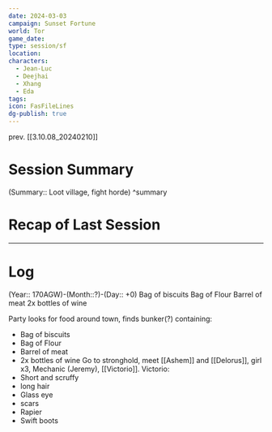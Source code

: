 ```yaml
---
date: 2024-03-03
campaign: Sunset Fortune
world: Tor
game_date:
type: session/sf
location:
characters:
  - Jean-Luc
  - Deejhai
  - Xhang
  - Eda
tags:
icon: FasFileLines
dg-publish: true
---
```

prev. [[3.10.08_20240210]]
# Session Summary
(Summary:: Loot village, fight horde)
^summary
# Recap of Last Session

---
# Log
(Year:: 170AGW)-(Month::?)-(Day:: +0)
Bag of biscuits
Bag of Flour
Barrel of meat
2x bottles of wine

Party looks for food around town,
finds bunker(?) containing:
 - Bag of biscuits
 - Bag of Flour
 - Barrel of meat
 - 2x bottles of wine
Go to stronghold,
meet [[Ashem]] and [[Delorus]], girl x3, Mechanic (Jeremy), [[Victorio]].
Victorio:
 - Short and scruffy
 - long hair
 - Glass eye
 - scars
 - Rapier
 - Swift boots
